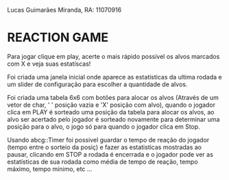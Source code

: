 Lucas Guimarães Miranda, RA: 11070916

# REACTION GAME

Para jogar clique em play, acerte o mais rápido possível os alvos marcados com X e veja suas estatíscas!

Foi criada uma janela inicial onde aparece as estatísticas da ultima rodada e um slider de configuração para escolher a quantidade de alvos.

Foi criada uma tabela 6x6 com botões para alocar os alvos (Através de um vetor de char, ' ' posição vazia e 'X' posição com alvo), quando o jogador clica em PLAY é sorteado uma posição da tabela para alocar os alvos, ao alvo ser acertado pelo jogador é sorteado novamente para determinar uma posição para o alvo, o jogo só para quando o jogador clica em Stop.

Usando abcg::Timer foi possivel guardar o tempo de reação do jogador (tempo entre o sorteio da posiç) e fazer as estatisticas mostradas ao pausar, clicando em STOP a rodada é encerrada e o jogador pode ver as estatísticas de sua rodada como média de tempo de reação, tempo máximo, tempo mínimo, etc ...
